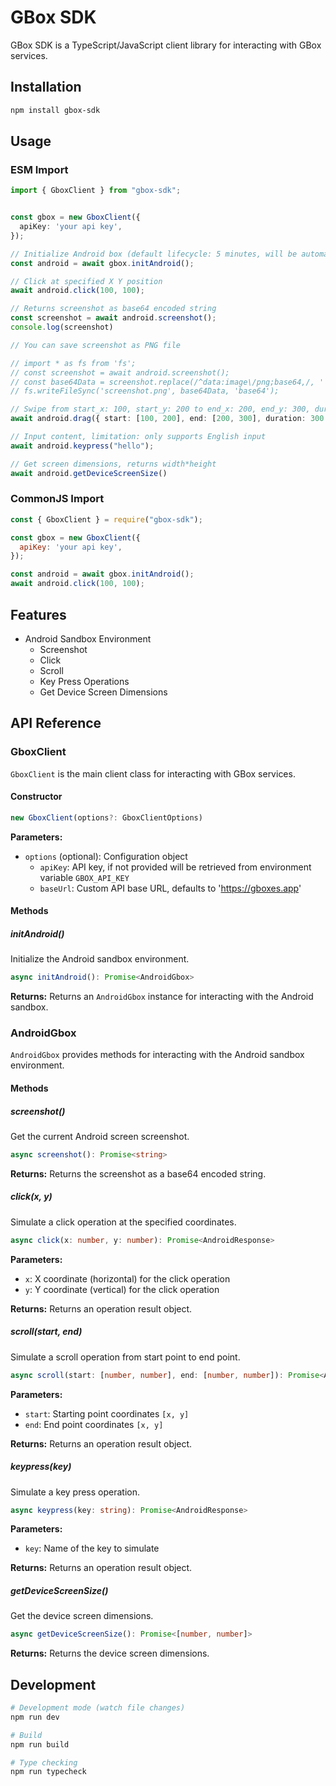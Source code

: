 # GBox SDK

GBox SDK is a TypeScript/JavaScript client library for interacting with GBox services.

## Installation

```bash
npm install gbox-sdk
```

## Usage

### ESM Import

```typescript
import { GboxClient } from "gbox-sdk";


const gbox = new GboxClient({
  apiKey: 'your api key',
});

// Initialize Android box (default lifecycle: 5 minutes, will be automatically released after 5 minutes)
const android = await gbox.initAndroid();

// Click at specified X Y position
await android.click(100, 100);

// Returns screenshot as base64 encoded string
const screenshot = await android.screenshot();
console.log(screenshot)

// You can save screenshot as PNG file

// import * as fs from 'fs';
// const screenshot = await android.screenshot();
// const base64Data = screenshot.replace(/^data:image\/png;base64,/, '');
// fs.writeFileSync('screenshot.png', base64Data, 'base64');

// Swipe from start_x: 100, start_y: 200 to end_x: 200, end_y: 300, duration 300ms
await android.drag({ start: [100, 200], end: [200, 300], duration: 300 });

// Input content, limitation: only supports English input
await android.keypress("hello");

// Get screen dimensions, returns width*height
await android.getDeviceScreenSize()

```

### CommonJS Import

```javascript
const { GboxClient } = require("gbox-sdk");

const gbox = new GboxClient({
  apiKey: 'your api key',
});

const android = await gbox.initAndroid();
await android.click(100, 100);

```

## Features

- Android Sandbox Environment
  - Screenshot
  - Click
  - Scroll
  - Key Press Operations
  - Get Device Screen Dimensions

## API Reference

### GboxClient

`GboxClient` is the main client class for interacting with GBox services.

#### Constructor

```typescript
new GboxClient(options?: GboxClientOptions)
```

**Parameters:**
- `options` (optional): Configuration object
  - `apiKey`: API key, if not provided will be retrieved from environment variable `GBOX_API_KEY`
  - `baseUrl`: Custom API base URL, defaults to 'https://gboxes.app'

#### Methods

##### initAndroid()

Initialize the Android sandbox environment.

```typescript
async initAndroid(): Promise<AndroidGbox>
```

**Returns:** Returns an `AndroidGbox` instance for interacting with the Android sandbox.

### AndroidGbox

`AndroidGbox` provides methods for interacting with the Android sandbox environment.

#### Methods

##### screenshot()

Get the current Android screen screenshot.

```typescript
async screenshot(): Promise<string>
```

**Returns:** Returns the screenshot as a base64 encoded string.

##### click(x, y)

Simulate a click operation at the specified coordinates.

```typescript
async click(x: number, y: number): Promise<AndroidResponse>
```

**Parameters:**
- `x`: X coordinate (horizontal) for the click operation
- `y`: Y coordinate (vertical) for the click operation

**Returns:** Returns an operation result object.

##### scroll(start, end)

Simulate a scroll operation from start point to end point.

```typescript
async scroll(start: [number, number], end: [number, number]): Promise<AndroidResponse>
```

**Parameters:**
- `start`: Starting point coordinates `[x, y]`
- `end`: End point coordinates `[x, y]`

**Returns:** Returns an operation result object.

##### keypress(key)

Simulate a key press operation.

```typescript
async keypress(key: string): Promise<AndroidResponse>
```

**Parameters:**
- `key`: Name of the key to simulate

**Returns:** Returns an operation result object.

##### getDeviceScreenSize()

Get the device screen dimensions.

```typescript
async getDeviceScreenSize(): Promise<[number, number]>
```

**Returns:** Returns the device screen dimensions.

## Development

```bash
# Development mode (watch file changes)
npm run dev

# Build
npm run build

# Type checking
npm run typecheck
```
